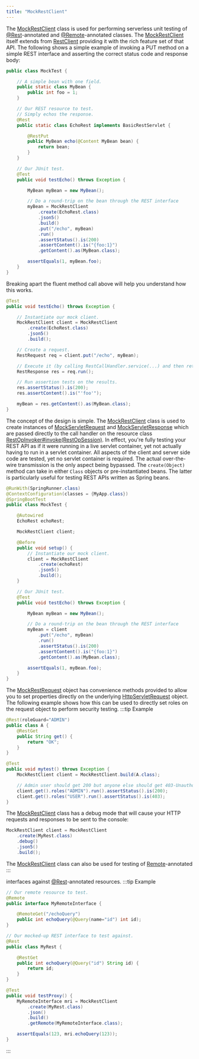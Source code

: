 ```yaml
---
title: "MockRestClient"
---
```


The [MockRestClient](../apidocs/org/apache/juneau/rest/mock/MockRestClient.html) class is used for performing serverless unit testing of [@Rest](../apidocs/org/apache/juneau/rest/annotation/Rest.html)-annotated and [@Remote](../apidocs/org/apache/juneau/http/remote/Remote.html)-annotated classes.
The [MockRestClient](../apidocs/org/apache/juneau/rest/mock/MockRestClient.html) itself extends from [RestClient](../apidocs/org/apache/juneau/rest/client/RestClient.html) providing it with the rich feature set of that API.
The following shows a simple example of invoking a PUT method on a simple REST interface and asserting the correct status code and response body:

```java
public class MockTest {

    // A simple bean with one field.
    public static class MyBean {
        public int foo = 1;
    }

    // Our REST resource to test.
    // Simply echos the response.
    @Rest
    public static class EchoRest implements BasicRestServlet {

        @RestPut
        public MyBean echo(@Content MyBean bean) {
            return bean;
        }
    }

    // Our JUnit test.
    @Test
    public void testEcho() throws Exception {

        MyBean myBean = new MyBean();

        // Do a round-trip on the bean through the REST interface
        myBean = MockRestClient
            .create(EchoRest.class)
            .json5()
            .build()
            .put("/echo", myBean)
            .run()
            .assertStatus().is(200)
            .assertContent().is("{foo:1}")
            .getContent().as(MyBean.class);

        assertEquals(1, myBean.foo);
    }
}
```


Breaking apart the fluent method call above will help you understand how this works.

```java
@Test
public void testEcho() throws Exception {

    // Instantiate our mock client.
    MockRestClient client = MockRestClient
        .create(EchoRest.class)
        .json5()
        .build();

    // Create a request.
    RestRequest req = client.put("/echo", myBean);

    // Execute it (by calling RestCallHandler.service(...) and then returning the response object).
    RestResponse res = req.run();

    // Run assertion tests on the results.
    res.assertStatus().is(200);
    res.assertContent().is("'foo'");

    myBean = res.getContent().as(MyBean.class);
}
```


The concept of the design is simple.
The [MockRestClient](../apidocs/org/apache/juneau/rest/mock/MockRestClient.html) class is used to create instances of [MockServletRequest](../apidocs/org/apache/juneau/rest/mock/MockServletRequest.html) and [MockServletResponse](../apidocs/org/apache/juneau/rest/mock/MockServletResponse.html) which are passed directly to the call handler on the resource class [RestOpInvoker#invoke(RestOpSession)](../apidocs/org/apache/juneau/rest/RestOpInvoker.html#invoke(RestOpSession)).
In effect, you're fully testing your REST API as if it were running in a live servlet container, yet not actually having to run in a servlet container.
All aspects of the client and server side code are tested, yet no servlet container is required.
The actual over-the-wire transmission is the only aspect being bypassed.
The `create(Object)` method can take in either `Class` objects or pre-instantiated beans.
The latter is particularly useful for testing REST APIs written as Spring beans.

```java
@RunWith(SpringRunner.class)
@ContextConfiguration(classes = {MyApp.class})
@SpringBootTest
public class MockTest {

    @Autowired
    EchoRest echoRest;

    MockRestClient client;

    @Before
    public void setup() {
        // Instantiate our mock client.
        client = MockRestClient
            .create(echoRest)
            .json5()
            .build();
    }

    // Our JUnit test.
    @Test
    public void testEcho() throws Exception {

        MyBean myBean = new MyBean();

        // Do a round-trip on the bean through the REST interface
        myBean = client
            .put("/echo", myBean)
            .run()
            .assertStatus().is(200)
            .assertContent().is("{foo:1}")
            .getContent().as(MyBean.class);

        assertEquals(1, myBean.foo);
    }
}
```


The [MockRestRequest](../apidocs/org/apache/juneau/rest/mock/MockRestRequest.html) object has convenience methods provided to allow you to set properties directly on the underlying [HttpServletRequest](../apidocs/jakarta/servlet/http/HttpServletRequest.html) object.
The following example shows how this can be used to directly set roles on the request object to perform security testing.
:::tip Example


```java
@Rest(roleGuard="ADMIN")
public class A {
    @RestGet
    public String get() {
        return "OK";
    }
}

@Test
public void mytest() throws Exception {
    MockRestClient client = MockRestClient.build(A.class);

    // Admin user should get 200 but anyone else should get 403-Unauthorized.
    client.get().roles("ADMIN").run().assertStatus().is(200);
    client.get().roles("USER").run().assertStatus().is(403);
}
```


The [MockRestClient](../apidocs/org/apache/juneau/rest/mock/MockRestClient.html) class has a debug mode that will cause your HTTP requests and responses to
be sent to the console:

```java
MockRestClient client = MockRestClient
    .create(MyRest.class)
    .debug()
    .json5()
    .build();
```


The [MockRestClient](../apidocs/org/apache/juneau/rest/mock/MockRestClient.html) class can also be used for testing of [Remote](../apidocs/org/apache/juneau/http/remote/Remote.html)-annotated
:::

interfaces against [@Rest](../apidocs/org/apache/juneau/rest/annotation/Rest.html)-annotated resources.
:::tip Example


```java
// Our remote resource to test.
@Remote
public interface MyRemoteInterface {

    @RemoteGet("/echoQuery")
    public int echoQuery(@Query(name="id") int id);
}

// Our mocked-up REST interface to test against.
@Rest
public class MyRest {

    @RestGet
    public int echoQuery(@Query("id") String id) {
        return id;
    }
}

@Test
public void testProxy() {
    MyRemoteInterface mri = MockRestClient
        .create(MyRest.class)
        .json()
        .build()
        .getRemote(MyRemoteInterface.class);

    assertEquals(123, mri.echoQuery(123));
}

```

:::
